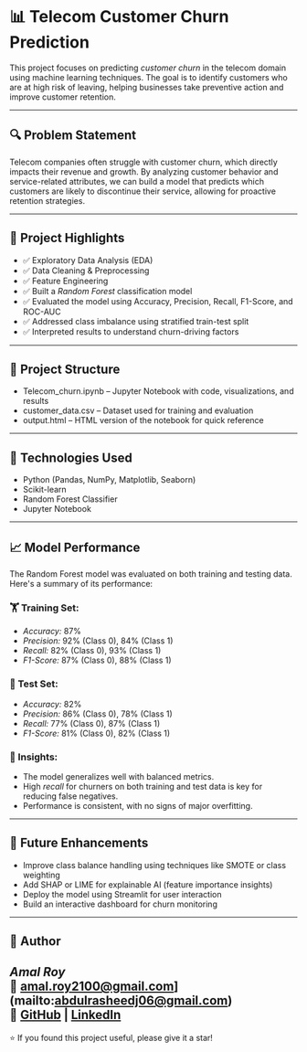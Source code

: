 # 📊 Telecom Customer Churn Prediction

This project focuses on predicting *customer churn* in the telecom domain using machine learning techniques. The goal is to identify customers who are at high risk of leaving, helping businesses take preventive action and improve customer retention.

---

## 🔍 Problem Statement

Telecom companies often struggle with customer churn, which directly impacts their revenue and growth. By analyzing customer behavior and service-related attributes, we can build a model that predicts which customers are likely to discontinue their service, allowing for proactive retention strategies.

---

## 🧠 Project Highlights

- ✅ Exploratory Data Analysis (EDA)
- ✅ Data Cleaning & Preprocessing
- ✅ Feature Engineering
- ✅ Built a *Random Forest* classification model
- ✅ Evaluated the model using Accuracy, Precision, Recall, F1-Score, and ROC-AUC
- ✅ Addressed class imbalance using stratified train-test split
- ✅ Interpreted results to understand churn-driving factors

---

## 📁 Project Structure

- Telecom_churn.ipynb – Jupyter Notebook with code, visualizations, and results
- customer_data.csv – Dataset used for training and evaluation
- output.html – HTML version of the notebook for quick reference

---

## 🔧 Technologies Used

- Python (Pandas, NumPy, Matplotlib, Seaborn)
- Scikit-learn
- Random Forest Classifier
- Jupyter Notebook

---

## 📈 Model Performance

The Random Forest model was evaluated on both training and testing data. Here's a summary of its performance:

### 🏋 Training Set:
- *Accuracy:* 87%
- *Precision:* 92% (Class 0), 84% (Class 1)
- *Recall:* 82% (Class 0), 93% (Class 1)
- *F1-Score:* 87% (Class 0), 88% (Class 1)

### 🧪 Test Set:
- *Accuracy:* 82%
- *Precision:* 86% (Class 0), 78% (Class 1)
- *Recall:* 77% (Class 0), 87% (Class 1)
- *F1-Score:* 81% (Class 0), 82% (Class 1)

### 📌 Insights:
- The model generalizes well with balanced metrics.
- High *recall* for churners on both training and test data is key for reducing false negatives.
- Performance is consistent, with no signs of major overfitting.

---

## 🚀 Future Enhancements

- Improve class balance handling using techniques like SMOTE or class weighting
- Add SHAP or LIME for explainable AI (feature importance insights)
- Deploy the model using Streamlit for user interaction
- Build an interactive dashboard for churn monitoring

---

## 👤 Author

*Amal Roy*  
📧 amal.roy2100@gmail.com](mailto:abdulrasheedj06@gmail.com)  
🔗 [GitHub](https://github.com/amalroy2003) | [LinkedIn](www.linkedin.com/in/amal-roy-e)
---

⭐ If you found this project useful, please give it a star!
